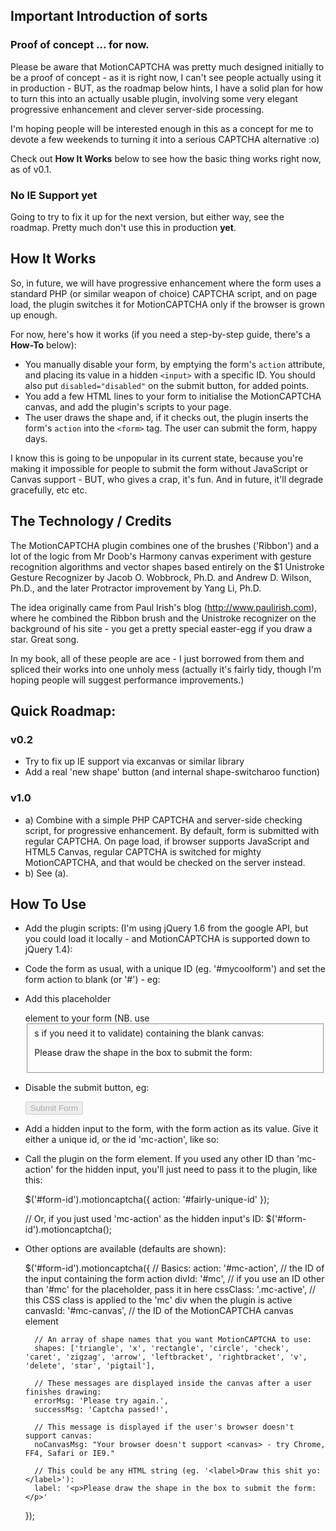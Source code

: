 ## Important Introduction of sorts

### Proof of concept ... for now.

Please be aware that MotionCAPTCHA was pretty much designed initially to be a proof of concept - as it is right now, I can't see people actually using it in production - BUT, as the roadmap below hints, I have a solid plan for how to turn this into an actually usable plugin, involving some very elegant progressive enhancement and clever server-side processing.

I'm hoping people will be interested enough in this as a concept for me to devote a few weekends to turning it into a serious CAPTCHA alternative :o)

Check out **How It Works** below to see how the basic thing works right now, as of v0.1.

### No IE Support yet

Going to try to fix it up for the next version, but either way, see the roadmap. Pretty much don't use this in production **yet**.


## How It Works

So, in future, we will have progressive enhancement where the form uses a standard PHP (or similar weapon of choice) CAPTCHA script, and on page load, the plugin switches it for MotionCAPTCHA only if the browser is grown up enough.

For now, here's how it works (if you need a step-by-step guide, there's a **How-To** below):
* You manually disable your form, by emptying the form's `action` attribute, and placing its value in a hidden `<input>` with a specific ID. You should also put `disabled="disabled"` on the submit button, for added points.
* You add a few HTML lines to your form to initialise the MotionCAPTCHA canvas, and add the plugin's scripts to your page.
* The user draws the shape and, if it checks out, the plugin inserts the form's `action` into the `<form>` tag. The user can submit the form, happy days.

I know this is going to be unpopular in its current state, because you're making it impossible for people to submit the form without JavaScript or Canvas support - BUT, who gives a crap, it's fun. And in future, it'll degrade gracefully, etc etc.


## The Technology / Credits

The MotionCAPTCHA plugin combines one of the brushes ('Ribbon') and a lot of the logic from Mr Doob's Harmony canvas experiment with gesture recognition algorithms and vector shapes based entirely on the $1 Unistroke Gesture Recognizer by Jacob O. Wobbrock, Ph.D. and Andrew D. Wilson, Ph.D., and the later Protractor improvement by Yang Li, Ph.D. 

The idea originally came from Paul Irish's blog (http://www.paulirish.com), where he combined the Ribbon brush and the Unistroke recognizer on the background of his site - you get a pretty special easter-egg if you draw a star. Great song.

In my book, all of these people are ace - I just borrowed from them and spliced their works into one unholy mess (actually it's fairly tidy, though I'm hoping people will suggest performance improvements.)


## Quick Roadmap:

### v0.2
* Try to fix up IE support via excanvas or similar library
* Add a real 'new shape' button (and internal shape-switcharoo function)

### v1.0
* a) Combine with a simple PHP CAPTCHA and server-side checking script, for progressive enhancement. By default, form is submitted with regular CAPTCHA. On page load, if browser supports JavaScript and HTML5 Canvas, regular CAPTCHA is switched for mighty MotionCAPTCHA, and that would be checked on the server instead.
* b) See (a).


## How To Use

* Add the plugin scripts: (I'm using jQuery 1.6 from the google API, but you could load it locally - and MotionCAPTCHA is supported down to jQuery 1.4):

	<!--[if IE]><script type="text/javascript" src="excanvas.js"></script><![endif]-->
	<script src="http://ajax.googleapis.com/ajax/libs/jquery/1.6/jquery.min.js"></script>
	<script src="jquery.motionCaptcha.0.1.min.js"></script>
	<link href="jquery.motionCaptcha.0.1.css"></script>

* Code the form as usual, with a unique ID (eg. '#mycoolform') and set the form action to blank (or '#') - eg:

	<form action="#" id="mycoolform" method="[get/post]">

* Add this placeholder <div> element to your form (NB. use <fieldset>s if you need it to validate) containing the blank canvas:

	<div id="mc">
		<p>Please draw the shape in the box to submit the form:</p>
		<canvas id="mc-canvas"></canvas>
	</div>

* Disable the submit button, eg:

	<input type="submit" disabled="disabled" value="Submit Form" />

* Add a hidden input to the form, with the form action as its value. Give it either a unique id, or the id 'mc-action', like so:

	<input type="hidden" id="fairly-unique-id" value="submitform.php" />

* Call the plugin on the form element. If you used any other ID than 'mc-action' for the hidden input, you'll just need to pass it to the plugin, like this:
	
	$('#form-id').motioncaptcha({
		action: '#fairly-unique-id'
	});
	
	// Or, if you just used 'mc-action' as the hidden input's ID:
	$('#form-id').motioncaptcha();


* Other options are available (defaults are shown):

	$('#form-id').motioncaptcha({
		// Basics:
		action: '#mc-action',        // the ID of the input containing the form action
		divId: '#mc',                // if you use an ID other than '#mc' for the placeholder, pass it in here
		cssClass: '.mc-active',      // this CSS class is applied to the 'mc' div when the plugin is active
		canvasId: '#mc-canvas',      // the ID of the MotionCAPTCHA canvas element
		
		// An array of shape names that you want MotionCAPTCHA to use:
		shapes: ['triangle', 'x', 'rectangle', 'circle', 'check', 'caret', 'zigzag', 'arrow', 'leftbracket', 'rightbracket', 'v', 'delete', 'star', 'pigtail'],
		
		// These messages are displayed inside the canvas after a user finishes drawing:
		errorMsg: 'Please try again.',
		successMsg: 'Captcha passed!',
		
		// This message is displayed if the user's browser doesn't support canvas:
		noCanvasMsg: "Your browser doesn't support <canvas> - try Chrome, FF4, Safari or IE9."
		
		// This could be any HTML string (eg. '<label>Draw this shit yo:</label>'):
		label: '<p>Please draw the shape in the box to submit the form:</p>'
	});